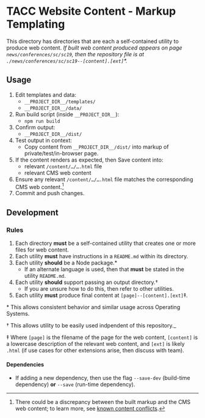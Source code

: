 # TACC Website Content - Markup Templating

This directory has directories that are each a self-contained utility to produce web content. _If built web content produced appears on page `news/conferences/sc/sc19`, then the repository file is at `./news/conferences/sc/sc19--[content].[ext]`\*._


## Usage

1. Edit templates and data:
    - `__PROJECT_DIR__/templates/`
    - `__PROJECT_DIR__/data/`
2. Run build script (inside `__PROJECT_DIR__`):
    - `npm run build`
3. Confirm output:
    - `__PROJECT_DIR__/dist/`
4. Test output in context:
    - Copy content from `__PROJECT_DIR__/dist/` into markup of private/test/in-browser page.
5. If the content renders as expected, then
   Save content into:
    - relevant `/content/…/….html` file
    - relevant CMS web content
6. Ensure any relevant `/content/…/….html` file matches the corresponding CMS web content.[^1]
7. Commit and push changes.

[^1]: There could be a discrepancy between the built markup and the CMS web content; to learn more, see [known content conflicts][doc-conflicts].


## Development

### Rules

1. Each directory **must** be a self-contained utility that creates one or more files for web content.
2. Each utility **must** have instructions in a `README.md` within its directory.
3. Each utility **should** be a Node package.\*
    - If an alternate language is used, then that **must** be stated in the utility `README.md`.
4. Each utility **should** support passing an output directory.†
    - If you are unsure how to do this, then refer to other utilities.
5. Each utility **must** produce final content at `[page]--[content].[ext]`‡.

\* This allows consistent behavior and similar usage across Operating Systems.

† This allows utility to be easily used indpendent of this repository._

‡ Where `[page]` is the filename of the page for the web content, `[content]` is a lowercase description of the relevant web content, and `[ext]` is likely `.html` (if use cases for other extensions arise, then discuss with team).

#### Dependencies

- If adding a new dependency, then use the flag `--save-dev` (build-time dependency) **or** `--save` (run-time dependency).


[doc-conflicts]: ../../docs/content-conflicts.md "Known Content Conflicts"
